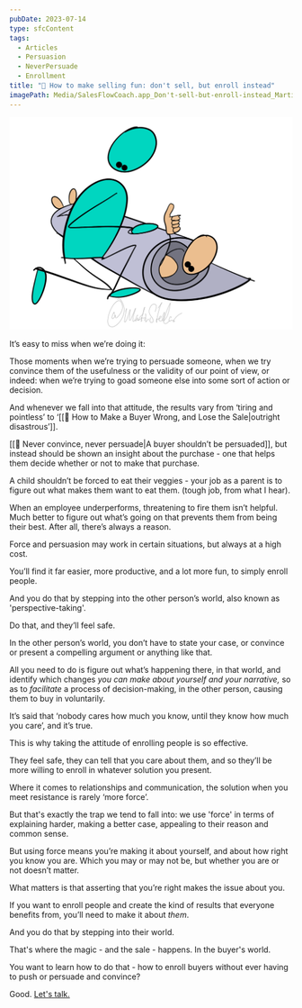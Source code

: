 ```yaml
---
pubDate: 2023-07-14
type: sfcContent
tags:
  - Articles
  - Persuasion
  - NeverPersuade
  - Enrollment
title: "📄 How to make selling fun: don't sell, but enroll instead"
imagePath: Media/SalesFlowCoach.app_Don't-sell-but-enroll-instead_MartinStellar.png
---
```


![](Media/SalesFlowCoach.app_Don't-sell-but-enroll-instead_MartinStellar.png)

It’s easy to miss when we’re doing it:

Those moments when we’re trying to persuade someone, when we try convince them of the usefulness or the validity of our point of view, or indeed: when we’re trying to goad someone else into some sort of action or decision.

And whenever we fall into that attitude, the results vary from ‘tiring and pointless’ to ‘[[📄 How to Make a Buyer Wrong, and Lose the Sale|outright disastrous’]].

[[📄 Never convince, never persuade|A buyer shouldn’t be persuaded]], but instead should be shown an insight about the purchase - one that helps them decide whether or not to make that purchase.

A child shouldn’t be forced to eat their veggies - your job as a parent is to figure out what makes them want to eat them. (tough job, from what I hear).

When an employee underperforms, threatening to fire them isn’t helpful. Much better to figure out what’s going on that prevents them from being their best. After all, there’s always a reason.

Force and persuasion may work in certain situations, but always at a high cost.

You’ll find it far easier, more productive, and a lot more fun, to simply enroll people.

And you do that by stepping into the other person’s world, also known as 'perspective-taking'.

Do that, and they’ll feel safe.

In the other person’s world, you don’t have to state your case, or convince or present a compelling argument or anything like that.

All you need to do is figure out what’s happening there, in that world, and identify which changes <em>you can make about yourself and your narrative,</em> so as to *facilitate* a process of decision-making, in the other person, causing them to buy in voluntarily.

It’s said that ‘nobody cares how much you know, until they know how much you care’, and it’s true.

This is why taking the attitude of enrolling people is so effective.

They feel safe, they can tell that you care about them, and so they’ll be more willing to enroll in whatever solution you present.

Where it comes to relationships and communication, the solution when you meet resistance is rarely ‘more force’.

But that's exactly the trap we tend to fall into: we use 'force' in terms of explaining harder, making a better case, appealing to their reason and common sense.

But using force means you’re making it about yourself, and about how right you know you are. Which you may or may not be, but whether you are or not doesn’t matter.

What matters is that asserting that you’re right makes the issue about you.

If you want to enroll people and create the kind of results that everyone benefits from, you’ll need to make it about <em>them</em>.

And you do that by stepping into their world.

That's where the magic - and the sale - happens. In the buyer's world.

You want to learn how to do that - how to enroll buyers without ever having to push or persuade and convince?

Good. [Let's talk.](mailto:personal@salesflowcoach.app)